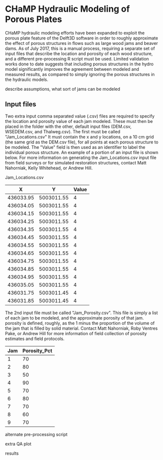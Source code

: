 # CHaMP Hydraulic Modeling of Porous Plates

CHaMP hydraulic modeling efforts have been expanded to exploit the porous plate feature of the Delft3D software in order to roughly approximate the effect of porous structures in flows such as large wood jams and beaver dams.  As of July 2017, this is a manual process, requiring a separate set of input files that describe the location and porosity of each wood structure, and a different pre-processing R script must be used.  Limited validation works done to date suggests that including porous structures in the hydro model significantly improves the agreement between modeled and measured results, as compared to simply ignoring the porous structures in the hydraulic models.



describe assumptions, what sort of jams can be modeled



## Input files

Two extra input comma separated value (.csv) files are required to specify the location and porosity value of each jam modeled.  These must then be placed in the folder with the other, default input files (DEM.csv, WSEDEM.csv, and Thalweg.csv).  The first must be called "Jam_Locations.csv"  It must contain the x and y locations, on a 10 cm grid (the same grid as the DEM.csv file), for all points at each porous structure to be modeled.  The "Value" field is then used as an identifier to label the individual porous structure.  An example of a portion of an input file is shown below.  For more information on generating the Jam_Locations.csv input file from field surveys or for simulated restoration structures, contact Matt Nahorniak, Kelly Whitehead, or Andrew Hill.

Jam_Locations.csv

| X         | Y          | Value |
| --------- | ---------- | ----- |
| 436033.95 | 5003011.55 | 4     |
| 436034.05 | 5003011.55 | 4     |
| 436034.15 | 5003011.55 | 4     |
| 436034.25 | 5003011.55 | 4     |
| 436034.35 | 5003011.55 | 4     |
| 436034.45 | 5003011.55 | 4     |
| 436034.55 | 5003011.55 | 4     |
| 436034.65 | 5003011.55 | 4     |
| 436034.75 | 5003011.55 | 4     |
| 436034.85 | 5003011.55 | 4     |
| 436034.95 | 5003011.55 | 4     |
| 436035.05 | 5003011.55 | 4     |
| 436031.75 | 5003011.45 | 4     |
| 436031.85 | 5003011.45 | 4     |



The 2nd input file must be called "Jam_Porosity.csv".  This file is simply a list of each jam to be modeled, and the approximate porosity of that jam.  porosity is defined, roughly, as the 1 minus the proportion of the volume of the jam that is filled by solid material.  Contact Matt Nahorniak, Roby Ventres Pake, or Andrew Hill for more information of field collection of porosity estimates and field protocols.



| Jam  | Porosity_Pct |
| ---- | ------------ |
| 1    | 70           |
| 2    | 80           |
| 3    | 50           |
| 4    | 90           |
| 5    | 70           |
| 6    | 80           |
| 7    | 70           |
| 8    | 60           |
| 9    | 70           |



alternate pre-processing script

extra QA plot

results

